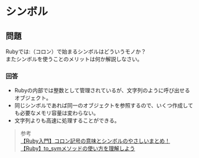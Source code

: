 # シンボル  
## 問題  
Rubyでは:（コロン）で始まるシンボルはどういうモノか？<br>またシンボルを使うことのメリットは何か解説しなさい。  
### 回答  
* Rubyの内部では整数として管理されているが、文字列のように呼び出せるオブジェクト。  
* 同じシンボルであれば同一のオブジェクトを参照するので、いくつ作成しても必要なメモリ容量は変わらない。  
* 文字列よりも高速に処理することができる。

> 参考  
[【Ruby入門】コロン記号の意味とシンボルのやさしいまとめ！](https://www.sejuku.net/blog/13094)  
[【Ruby】to_symメソッドの使い方を理解しよう](https://pikawaka.com/ruby/to_sym)  

